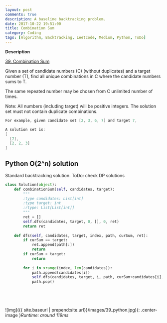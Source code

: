 ```yaml
---
layout: post
comments: true
description: A baseline backtracking problem.
date: 2017-10-22 19:51:00
title: Combination Sum
category: Coding
tags: [Algorithm, Backtracking, Leetcode, Medium, Python, ToDo]
---
```


**Description**

[39. Combination Sum](https://leetcode.com/problems/combination-sum/description/)

Given a set of candidate numbers (C) (without duplicates) and a target number (T), find all unique combinations in C where the candidate numbers sums to T.

The same repeated number may be chosen from C unlimited number of times.

Note:
All numbers (including target) will be positive integers.
The solution set must not contain duplicate combinations.
```java
For example, given candidate set [2, 3, 6, 7] and target 7, 

A solution set is: 
[
  [7],
  [2, 2, 3]
]
```


## Python O(2^n) solution
Standard backtracking solution.
ToDo: check DP solutions

```python
class Solution(object):
    def combinationSum(self, candidates, target):
        """
        :type candidates: List[int]
        :type target: int
        :rtype: List[List[int]]
        """
        ret = []
        self.dfs(candidates, target, 0, [], 0, ret)
        return ret
        
    def dfs(self, candidates, target, index, path, curSum, ret):
        if curSum == target:
            ret.append(path[:])
            return
        if curSum > target:
            return
        
        for i in xrange(index, len(candidates)):
            path.append(candidates[i])
            self.dfs(candidates, target, i, path, curSum+candidates[i], ret)
            path.pop()
            
        
        
                    
```


![img]({{ site.baseurl | prepend:site.url}}/images/39_python.jpg){: .center-image }*Runtime: around 119ms*

